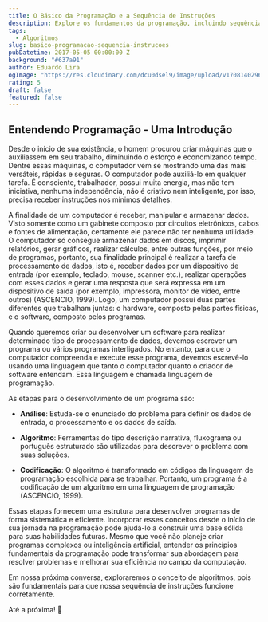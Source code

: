 ```yaml
---
title: O Básico da Programação e a Sequência de Instruções
description: Explore os fundamentos da programação, incluindo sequência de instruções, operações matemáticas, condicionais e loops, e descubra como esses conceitos são essenciais para a computação.
tags:
  - Algoritmos
slug: basico-programacao-sequencia-instrucoes
pubDatetime: 2017-05-05 00:00:00 Z
background: "#637a91"
author: Eduardo Lira
ogImage: "https://res.cloudinary.com/dcu0dsel9/image/upload/v1708140296/programacao.jpg"
rating: 5
draft: false
featured: false
---
```


## Entendendo Programação - Uma Introdução

Desde o início de sua existência, o homem procurou criar máquinas que o auxiliassem em seu trabalho, diminuindo o esforço e economizando tempo. Dentre essas máquinas, o computador vem se mostrando uma das mais versáteis, rápidas e seguras. O computador pode auxiliá-lo em qualquer tarefa. É consciente, trabalhador, possui muita energia, mas não tem iniciativa, nenhuma independência, não é criativo nem inteligente, por isso, precisa receber instruções nos mínimos detalhes.

A finalidade de um computador é receber, manipular e armazenar dados. Visto somente como um gabinete composto por circuitos eletrônicos, cabos e fontes de alimentação, certamente ele parece não ter nenhuma utilidade. O computador só consegue armazenar dados em discos, imprimir relatórios, gerar gráficos, realizar cálculos, entre outras funções, por meio de programas, portanto, sua finalidade principal é realizar a tarefa de processamento de dados, isto é, receber dados por um dispositivo de entrada (por exemplo, teclado, mouse, scanner etc.), realizar operações com esses dados e gerar uma resposta que será expressa em um dispositivo de saída (por exemplo, impressora, monitor de vídeo, entre outros) (ASCENCIO, 1999). Logo, um computador possui duas partes diferentes que trabalham juntas: o hardware, composto pelas partes físicas, e o software, composto pelos programas.

Quando queremos criar ou desenvolver um software para realizar determinado tipo de processamento de dados, devemos escrever um programa ou vários programas interligados. No entanto, para que o computador compreenda e execute esse programa, devemos escrevê-lo usando uma linguagem que tanto o computador quanto o criador de software entendam. Essa linguagem é chamada linguagem de programação.

As etapas para o desenvolvimento de um programa são:

- **Análise**: Estuda-se o enunciado do problema para definir os dados de entrada, o processamento e os dados de saída.

- **Algoritmo**: Ferramentas do tipo descrição narrativa, fluxograma ou português estruturado são utilizadas para descrever o problema com suas soluções.

- **Codificação**: O algoritmo é transformado em códigos da linguagem de programação escolhida para se trabalhar. Portanto, um programa é a codificação de um algoritmo em uma linguagem de programação (ASCENCIO, 1999).

Essas etapas fornecem uma estrutura para desenvolver programas de forma sistemática e eficiente. Incorporar esses conceitos desde o início de sua jornada na programação pode ajudá-lo a construir uma base sólida para suas habilidades futuras. Mesmo que você não planeje criar programas complexos ou inteligência artificial, entender os princípios fundamentais da programação pode transformar sua abordagem para resolver problemas e melhorar sua eficiência no campo da computação.

Em nossa próxima conversa, exploraremos o conceito de algoritmos, pois são fundamentais para que nossa sequência de instruções funcione corretamente.

Até a próxima! 👋
